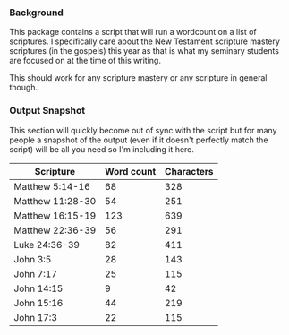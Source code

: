 ### Background

This package contains a script that will run a wordcount on a list of scriptures. I specifically care about the New Testament scripture mastery scriptures (in the gospels) this year as that is what my seminary students are focused on at the time of this writing.

This should work for any scripture mastery or any scripture in general though.


### Output Snapshot

This section will quickly become out of sync with the script but for many people a snapshot of the output (even if it doesn't perfectly match the script) will be all you need so I'm including it here.

| Scripture        | Word count | Characters |
|------------------|------------|------------|
| Matthew 5:14-16  | 68         | 328        |
| Matthew 11:28-30 | 54         | 251        |
| Matthew 16:15-19 | 123        | 639        |
| Matthew 22:36-39 | 56         | 291        |
| Luke 24:36-39    | 82         | 411        |
| John 3:5         | 28         | 143        |
| John 7:17        | 25         | 115        |
| John 14:15       | 9          | 42         |
| John 15:16       | 44         | 219        |
| John 17:3        | 22         | 115        |